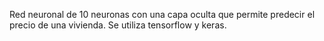 Red neuronal de 10 neuronas con una capa oculta que permite predecir el precio de una vivienda. Se utiliza tensorflow y keras.
